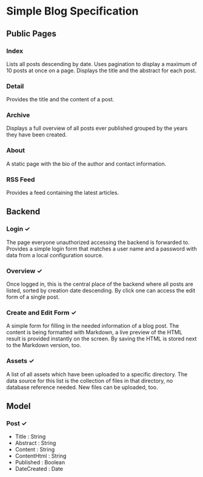 # Simple Blog Specification

## Public Pages

### Index
Lists all posts descending by date. Uses pagination to display a maximum of 10 posts at once on a page. Displays the title and the abstract for each post.

### Detail
Provides the title and the content of a post.

### Archive
Displays a full overview of all posts ever published grouped by the years they have been created.

### About
A static page with the bio of the author and contact information.

### RSS Feed
Provides a feed containing the latest articles.

## Backend

### Login ✓
The page everyone unauthorized accessing the backend is forwarded to. Provides a simple login form that matches a user name and a password with data from a local configuration source.

### Overview ✓
Once logged in, this is the central place of the backend where all posts are listed, sorted by creation date descending. By click one can access the edit form of a single post.

### Create and Edit Form ✓
A simple form for filling in the needed information of a blog post. The content is being formatted with Markdown, a live preview of the HTML result is provided instantly on the screen. By saving the HTML is stored next to the Markdown version, too.

### Assets ✓
A list of all assets which have been uploaded to a specific directory. The data source for this list is the collection of files in that directory, no database reference needed. New files can be uploaded, too.

## Model

### Post ✓
- Title : String
- Abstract : String
- Content : String
- ContentHtml : String
- Published : Boolean
- DateCreated : Date